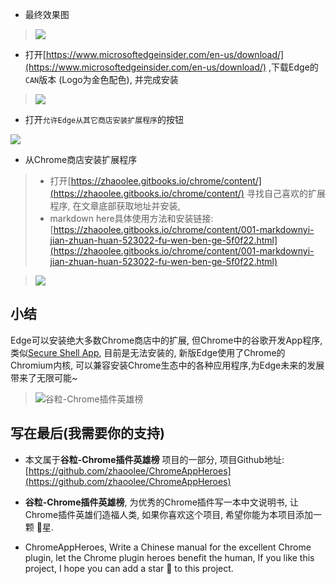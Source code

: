 - 最终效果图
> ![](https://user-gold-cdn.xitu.io/2019/6/1/16b0edc6f5e3448e?w=1240&h=830&f=png&s=1301048)

- 打开[https://www.microsoftedgeinsider.com/en-us/download/](https://www.microsoftedgeinsider.com/en-us/download/) ,下载Edge的`CAN`版本 (Logo为金色配色), 并完成安装
> ![](https://user-gold-cdn.xitu.io/2019/6/1/16b0edc6f5f4db3c?w=2984&h=1742&f=png&s=435384)

- 打开`允许Edge从其它商店安装扩展程序`的按钮

![](https://user-gold-cdn.xitu.io/2019/6/1/16b0edc6f61bbac6?w=600&h=406&f=gif&s=481599)

- 从Chrome商店安装扩展程序

> - 打开[https://zhaoolee.gitbooks.io/chrome/content/](https://zhaoolee.gitbooks.io/chrome/content/) 寻找自己喜欢的扩展程序, 在文章底部获取地址并安装,
> - markdown here具体使用方法和安装链接: [https://zhaoolee.gitbooks.io/chrome/content/001-markdownyi-jian-zhuan-huan-523022-fu-wen-ben-ge-5f0f22.html](https://zhaoolee.gitbooks.io/chrome/content/001-markdownyi-jian-zhuan-huan-523022-fu-wen-ben-ge-5f0f22.html)


> ![](https://user-gold-cdn.xitu.io/2019/6/1/16b0eda0ac772a51?w=600&h=308&f=gif&s=636786)

## 小结

Edge可以安装绝大多数Chrome商店中的扩展, 但Chrome中的谷歌开发App程序, 类似[Secure Shell App](https://chrome.google.com/webstore/detail/secure-shell-app/pnhechapfaindjhompbnflcldabbghjo), 目前是无法安装的, 新版Edge使用了Chrome的Chromium内核, 可以兼容安装Chrome生态中的各种应用程序,为Edge未来的发展带来了无限可能~



> ![谷粒-Chrome插件英雄榜](https://user-gold-cdn.xitu.io/2019/6/1/16b0eda0a52ff396?w=3000&h=1941&f=jpeg&s=98230)


## 写在最后(我需要你的支持)

- 本文属于**谷粒-Chrome插件英雄榜** 项目的一部分, 项目Github地址: [https://github.com/zhaoolee/ChromeAppHeroes](https://github.com/zhaoolee/ChromeAppHeroes)

- **谷粒-Chrome插件英雄榜**, 为优秀的Chrome插件写一本中文说明书, 让Chrome插件英雄们造福人类, 如果你喜欢这个项目, 希望你能为本项目添加一颗 🌟星.

- ChromeAppHeroes, Write a Chinese manual for the excellent Chrome plugin, let the Chrome plugin heroes benefit the human, If you like this project, I hope you can add a star 🌟 to this project.
